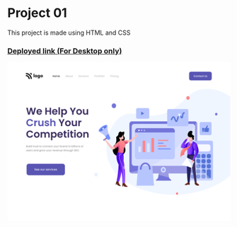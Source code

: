 # Project 01

This project is made using HTML and CSS
### [Deployed link (For Desktop only)](https://fsjsprojectone.netlify.app/)
![output](./output.png)
